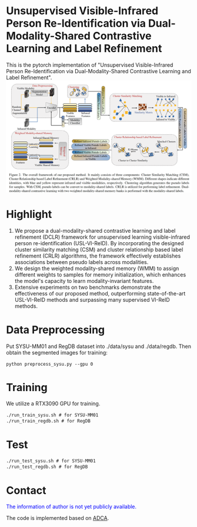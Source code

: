 # Unsupervised Visible-Infrared Person Re-Identification via Dual-Modality-Shared Contrastive Learning and Label Refinement
This is the pytorch implementation of "Unsupervised Visible-Infrared Person Re-Identification via Dual-Modality-Shared Contrastive Learning and Label Refinement".
![framework.png](figs%2Fframework.png)

# Highlight
1. We propose a dual-modality-shared contrastive learning and label refinement (DCLR) framework for unsupervised learning visible-infrared person re-identification (USL-VI-ReID). By incorporating the designed cluster similarity matching (CSM) and cluster relationship based label refinement (CRLR) algorithms, the framework effectively establishes associations between pseudo labels across modalities.
2. We design the weighted modality-shared memory (WMM) to assign different weights to samples for memory initialization, which enhances the model's capacity to learn modality-invariant features.
3. Extensive experiments on two benchmarks demonstrate the effectiveness of our proposed method, outperforming state-of-the-art USL-VI-ReID methods and surpassing many supervised VI-ReID methods.

# Data Preprocessing
Put SYSU-MM01 and RegDB dataset into ./data/sysu and ./data/regdb. Then obtain the segmented images for training:

```shell
python preprocess_sysu.py --gpu 0
```

# Training
We utilize a RTX3090 GPU for training.
```shell
./run_train_sysu.sh # for SYSU-MM01 
./run_train_regdb.sh # for RegDB
```


# Test

```shell
./run_test_sysu.sh # for SYSU-MM01 
./run_test_regdb.sh # for RegDB
```

# Contact

<font color=Blue>The information of author is not yet publicly available.</font>

The code is implemented based on [ADCA](https://github.com/yangbincv/ADCA).